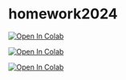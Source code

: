# homework2024
[![Open In Colab](https://colab.research.google.com/assets/colab-badge.svg)](https://colab.research.google.com/drive/1Jtq6k8REclXQpOjXMNEUFeVJT-scf7Qt?usp=drive_link)


[![Open In Colab](https://colab.research.google.com/assets/colab-badge.svg)](https://colab.research.google.com/drive/1UsPiMrrClgiV8KrcQbHCTizmLrchNxcj?usp=drive_link)


[![Open In Colab](https://colab.research.google.com/assets/colab-badge.svg)](https://colab.research.google.com/drive/100140tIKQtDTyUbEXp3QViW1RG3NRecS?usp=drive_link)
